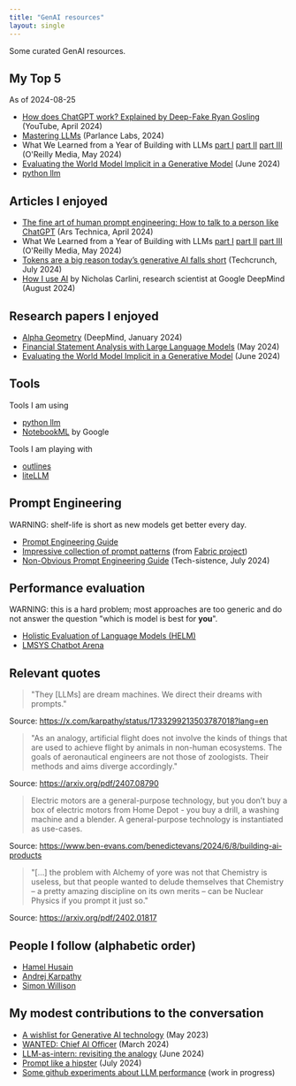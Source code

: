 ```yaml
---
title: "GenAI resources"
layout: single
---
```


Some curated GenAI resources.

## My Top 5
As of 2024-08-25
* [How does ChatGPT work? Explained by Deep-Fake Ryan Gosling](https://www.youtube.com/watch?v=xU_MFS_ACrU) (YouTube, April 2024)
* [Mastering LLMs](https://parlance-labs.com/education/) (Parlance Labs, 2024)
* What We Learned from a Year of Building with LLMs [part I](https://www.oreilly.com/radar/what-we-learned-from-a-year-of-building-with-llms-part-i/) [part II](https://www.oreilly.com/radar/what-we-learned-from-a-year-of-building-with-llms-part-ii/) [part III](https://www.oreilly.com/radar/what-we-learned-from-a-year-of-building-with-llms-part-iii-strategy/) (O'Reilly Media, May 2024)
* [Evaluating the World Model Implicit in a Generative Model](https://arxiv.org/abs/2406.03689) (June 2024)
* [python llm](https://llm.datasette.io/en/stable/)



## Articles I enjoyed
* [The fine art of human prompt engineering: How to talk to a person like ChatGPT](https://arstechnica.com/information-technology/2024/04/the-fine-art-of-human-prompt-engineering-how-to-talk-to-a-person-like-chatgpt/) (Ars Technica, April 2024)
* What We Learned from a Year of Building with LLMs [part I](https://www.oreilly.com/radar/what-we-learned-from-a-year-of-building-with-llms-part-i/) [part II](https://www.oreilly.com/radar/what-we-learned-from-a-year-of-building-with-llms-part-ii/) [part III](https://www.oreilly.com/radar/what-we-learned-from-a-year-of-building-with-llms-part-iii-strategy/) (O'Reilly Media, May 2024)
* [Tokens are a big reason today’s generative AI falls short](https://techcrunch.com/2024/07/06/tokens-are-a-big-reason-todays-generative-ai-falls-short/) (Techcrunch, July 2024)
* [How I use AI](https://nicholas.carlini.com/writing/2024/how-i-use-ai.html) by Nicholas Carlini, research scientist at Google DeepMind (August 2024)

## Research papers I enjoyed
* [Alpha Geometry](https://deepmind.google/discover/blog/alphageometry-an-olympiad-level-ai-system-for-geometry/) (DeepMind, January 2024)
* [Financial Statement Analysis with Large Language Models](https://bfi.uchicago.edu/wp-content/uploads/2024/05/BFI_WP_2024-65.pdf) (May 2024)
* [Evaluating the World Model Implicit in a Generative Model](https://arxiv.org/abs/2406.03689) (June 2024)

## Tools
Tools I am using
* [python llm](https://llm.datasette.io/en/stable/)
* [NotebookML](https://notebooklm.google/) by Google
  
Tools I am playing with
* [outlines](https://github.com/outlines-dev/outlines)
* [liteLLM](https://www.litellm.ai/)

## Prompt Engineering
WARNING: shelf-life is short as new models get better every day.
* [Prompt Engineering Guide](https://www.promptingguide.ai/) 
* [Impressive collection of prompt patterns](https://github.com/danielmiessler/fabric/tree/main/patterns) (from [Fabric project](https://github.com/danielmiessler/fabric/tree/main))
* [Non-Obvious Prompt Engineering Guide](https://www.techsistence.com/p/non-obvious-prompt-engineering-guide) (Tech-sistence, July 2024)

## Performance evaluation
WARNING: this is a hard problem; most approaches are too generic and do not answer the question "which is model is best for **you**".
* [Holistic Evaluation of Language Models (HELM)](https://crfm.stanford.edu/helm/)
* [LMSYS Chatbot Arena](https://lmarena.ai/)

## Relevant quotes
> "They \[LLMs\] are dream machines. We direct their dreams with prompts."

Source: https://x.com/karpathy/status/1733299213503787018?lang=en
> "As an analogy, artificial flight does not involve the kinds of things that are used to achieve flight by animals in non-human ecosystems. The goals of aeronautical engineers are not those of zoologists. Their methods and aims diverge accordingly."

Source: https://arxiv.org/pdf/2407.08790

> Electric motors are a general-purpose technology, but you don’t buy a box of electric motors from Home Depot - you buy a drill, a washing machine and a blender. A general-purpose technology is instantiated as use-cases.

Source: https://www.ben-evans.com/benedictevans/2024/6/8/building-ai-products

> "\[…\] the problem with Alchemy of yore was not that Chemistry is useless, but that people wanted to delude themselves that Chemistry – a pretty amazing discipline on its own merits –
can be Nuclear Physics if you prompt it just so."

Source: https://arxiv.org/pdf/2402.01817

## People I follow (alphabetic order)
* [Hamel Husain](https://hamel.dev/)
* [Andrej Karpathy](https://karpathy.ai/)
* [Simon Willison](https://simonwillison.net/tags/generative-ai/)

## My modest contributions to the conversation
* [A wishlist for Generative AI technology](https://www.linkedin.com/pulse/wishlist-generative-ai-technology-arnaud-sahuguet/) (May 2023)
* [WANTED: Chief AI Officer](https://www.linkedin.com/pulse/wanted-chief-ai-officer-arnaud-sahuguet-t3ume/) (March 2024)
* [LLM-as-intern: revisiting the analogy](https://www.linkedin.com/pulse/llm-as-intern-revisiting-theanalogy-arnaud-sahuguet-c1uqe/) (June 2024)
* [Prompt like a hipster](https://www.linkedin.com/posts/sahuguet_hipsters-ordering-brunch-as-the-finest-form-activity-7211723102014029824-cbeO/) (July 2024)
* [Some github experiments about LLM performance](https://github.com/sahuguet/llm-eval) (work in progress)

